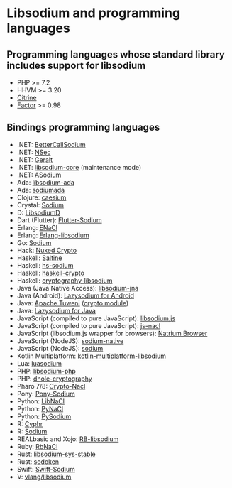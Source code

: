 # Libsodium and programming languages

## Programming languages whose standard library includes support for libsodium

* PHP >= 7.2
* HHVM >= 3.20
* [Citrine](https://citrine-lang.org/)
* [Factor](https://factorcode.org/) >= 0.98

## Bindings programming languages

* .NET: [BetterCallSodium](https://github.com/BetterCallSodium/BetterCallSodium)
* .NET: [NSec](https://github.com/ektrah/nsec)
* .NET: [Geralt](https://github.com/samuel-lucas6/Geralt)
* .NET: [libsodium-core](https://github.com/tabrath/libsodium-core) (maintenance mode)
* .NET: [ASodium](https://github.com/Chewhern/ASodium)
* Ada: [libsodium-ada](https://github.com/jrmarino/libsodium-ada)
* Ada: [sodiumada](https://gitlab.com/ada23/sodiumada)
* Clojure: [caesium](https://github.com/lvh/caesium)
* Crystal: [Sodium](https://github.com/didactic-drunk/sodium.cr)
* D: [LibsodiumD](https://github.com/Geod24/libsodiumd)
* Dart (Flutter): [Flutter-Sodium](https://github.com/firstfloorsoftware/flutter_sodium)
* Erlang: [ENaCl](https://github.com/jlouis/enacl)
* Erlang: [Erlang-libsodium](https://github.com/potatosalad/erlang-libsodium)
* Go: [Sodium](https://github.com/jamesruan/sodium)
* Hack: [Nuxed Crypto](https://github.com/nuxed/crypto)
* Haskell: [Saltine](https://github.com/tel/saltine)
* Haskell: [hs-sodium](https://github.com/k0001/hs-libsodium)
* Haskell: [haskell-crypto](https://github.com/serokell/haskell-crypto)
* Haskell: [cryptography-libsodium](https://github.com/haskell-cryptography/cryptography-libsodium-bindings)
* Java (Java Native Access):
  [libsodium-jna](https://github.com/muquit/libsodium-jna)
* Java (Android): [Lazysodium for Android](https://github.com/terl/lazysodium-android)
* Java: [Apache Tuweni](https://github.com/apache/incubator-tuweni) ([crypto module](https://github.com/apache/incubator-tuweni/tree/master/crypto/src))
* Java: [Lazysodium for Java](https://github.com/terl/lazysodium-java)
* JavaScript (compiled to pure JavaScript):
  [libsodium.js](https://github.com/jedisct1/libsodium.js)
* JavaScript (compiled to pure JavaScript):
  [js-nacl](https://github.com/tonyg/js-nacl)
* JavaScript (libsodium.js wrapper for browsers):
  [Natrium Browser](https://github.com/wilhelmmatilainen/natrium-browser)
* JavaScript (NodeJS): [sodium-native](https://github.com/mafintosh/sodium-native)
* JavaScript (NodeJS): [sodium](https://github.com/devtomio/sodium)
* Kotlin Multiplatform: [kotlin-multiplatform-libsodium](https://github.com/ionspin/kotlin-multiplatform-libsodium)
* Lua: [luasodium](https://github.com/jprjr/luasodium)
* PHP: [libsodium-php](https://github.com/jedisct1/libsodium-php)
* PHP: [dhole-cryptography](https://github.com/soatok/dhole-cryptography)
* Pharo 7/8: [Crypto-Nacl](https://github.com/objectguild/Crypto-Nacl)
* Pony: [Pony-Sodium](https://github.com/jemc/pony-sodium)
* Python: [LibNaCl](https://github.com/saltstack/libnacl)
* Python: [PyNaCl](https://github.com/pyca/pynacl)
* Python: [PySodium](https://github.com/stef/pysodium)
* R: [Cyphr](https://github.com/richfitz/cyphr)
* R: [Sodium](https://github.com/jeroenooms/sodium)
* REALbasic and Xojo: [RB-libsodium](https://github.com/charonn0/RB-libsodium)
* Ruby: [RbNaCl](https://github.com/cryptosphere/rbnacl)
* Rust: [libsodium-sys-stable](https://github.com/jedisct1/libsodium-sys-stable)
* Rust: [sodoken](https://github.com/holochain/sodoken)
* Swift: [Swift-Sodium](https://github.com/jedisct1/swift-sodium)
* V: [vlang/libsodium](https://github.com/vlang/libsodium)
